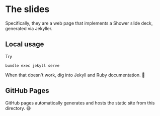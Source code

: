 # The slides

Specifically, they are a web page that implements a Shower slide deck, generated via Jekyller.

## Local usage

Try 

```shell
bundle exec jekyll serve
```

When that doesn't work, dig into Jekyll and Ruby documentation. :shrug:

## GitHub Pages

GitHub pages automatically generates and hosts the static site from this directory. :smile:

[the slides]: https://apetro.github.io/github-pages-lightning-talk/
